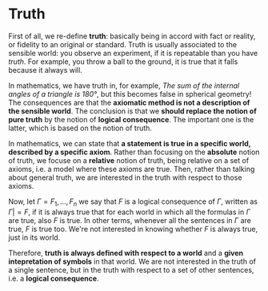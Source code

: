 # Truth

First of all, we re-define **truth**: basically being in accord with fact or reality, or fidelity to an original or standard. Truth is usually associated to the sensible world: you observe an experiment, if it is repeatable than you have *truth*. For example, you throw a ball to the ground, it is true that it falls because it always will.

In mathematics, we have truth in, for example, *The sum of the internal angles of a triangle is $180$°*, but this becomes false in spherical geometry! The consequences are that the **axiomatic method is not a description of the sensible world**. The conclusion is that we **should replace the notion of pure truth** by the notion of **logical consequence**. The important one is the latter, which is based on the notion of truth. 

In mathematics, we can state that **a statement is true in a specific world, described by a specific axiom**. Rather than focusing on the **absolute** notion of truth, we focuse on a **relative** notion of truth, being relative on a set of axioms, i.e. a model where these axioms are true. Then, rather than talking about general truth, we are interested in the truth with respect to those axioms.

Now, let $\Gamma = F_1, \dots, F_n$ we say that $F$ is a logical consequence of $\Gamma$, written as $\Gamma|=F$, if it is always true that for each world in which all the formulas in $\Gamma$ are true, also $F$ is true. In other terms, whenever all the sentences in $\Gamma$ are true, $F$ is true too. We're not interested in knowing whether $F$ is always true, just in its world. 

Therefore, **truth is always defined with respect to a world** and a **given intepretation of symbols** in that world. We are not interested in the truth of a single sentence, but in the truth with respect to a set of other sentences, i.e. a **logical consequence**. 

